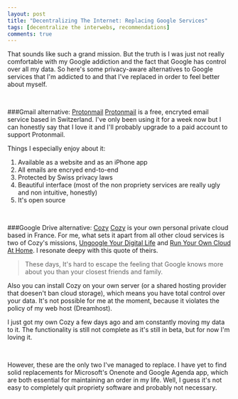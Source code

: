 ```yaml
---
layout: post
title: "Decentralizing The Internet: Replacing Google Services"
tags: [decentralize the interwebs, recommendations]
comments: true
---
```


That sounds like such a grand mission. But the truth is I was just not really comfortable with my Google addiction and the fact that Google has control over all my data. So here's some privacy-aware alternatives to Google services that I'm addicted to and that I've replaced in order to feel better about myself.

&nbsp;

###Gmail alternative: [Protonmail](https://protonmail.com/)
[Protonmail](https://protonmail.com/) is a free, encryted email service based in Switzerland. I've only been using it for a week now but I can honestly say that I love it and I'll probably upgrade to a paid account to support Protonmail.

Things I especially enjoy about it:

1. Available as a website and as an iPhone app
2. All emails are encryed end-to-end
3. Protected by Swiss privacy laws
4. Beautiful interface (most of the non propriety services are really ugly and non intuitive, honestly)
5. It's open source

&nbsp;

###Google Drive alternative: [Cozy](https://cozy.io/)
[Cozy](https://cozy.io/) is your own personal private cloud based in France. For me, what sets it apart from all other cloud services is two of Cozy's missions, [Ungoogle Your Digital Life](https://cozy.io/en/ungoogle-your-life/) and [Run Your Own Cloud At Home](https://cozy.io/en/run-your-cloud-at-home/). I resonate deepy with this quote of theirs.

> These days, It's hard to escape the feeling that Google knows more about you than your closest friends and family.


Also you can install Cozy on your own server (or a shared hosting provider that doesen't ban cloud storage), which means you have total control over your data. It's not possible for me at the moment, because it violates the policy of my web host (Dreamhost).

I just got my own Cozy a few days ago and am constantly moving my data to it. The functionality is still not complete as it's still in beta, but for now I'm loving it.

&nbsp;

However, these are the only two I've managed to replace. I have yet to find solid replacements for Microsoft's Onenote and Google Agenda app, which are both essential for maintaining an order in my life. Well, I guess it's not easy to completely quit propriety software and probably not necessary.
